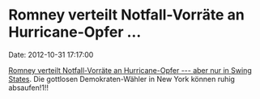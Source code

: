Romney verteilt Notfall-Vorräte an Hurricane-Opfer \...
=======================================================

Date: 2012-10-31 17:17:00

[Romney verteilt Notfall-Vorräte an Hurricane-Opfer --- aber nur in
Swing
States](http://thenewcivilrightsmovement.com/romney-donating-sandy-supplies-only-to-gop-swing-states-not-nj-or-ny/politics/2012/10/30/52648).
Die gottlosen Demokraten-Wähler in New York können ruhig absaufen!1!!
